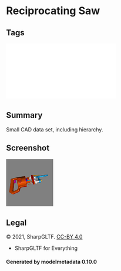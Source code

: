 # Reciprocating Saw

## Tags

![sharable](./README-sharable.md)

## Summary

Small CAD data set, including hierarchy.

## Screenshot

![screenshot](screenshot/screenshot.png)

## Legal

&copy; 2021, SharpGLTF. [CC-BY 4.0](https://creativecommons.org/licenses/by-nd/4.0/legalcode)

 - SharpGLTF for Everything

#### Generated by modelmetadata 0.10.0